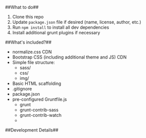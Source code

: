 ##What to do##

1. Clone this repo
2. Update `package.json` file if desired (name, license, author, etc.)
3. Run `npm install` to install all dev dependencies
4. Install additional grunt plugins if necessary

##What's included?##

* normalize.css CDN
* Bootstrap CSS (including additional theme and JS) CDN
* Simple file structure:
  * sass/
  * css/
  * img/
* Basic HTML scaffolding
* .gitignore
* package.json
* pre-configured Gruntfile.js
  * grunt
  * grunt-contrib-sass
  * grunt-contrib-watch
  * 

##Development Details##
